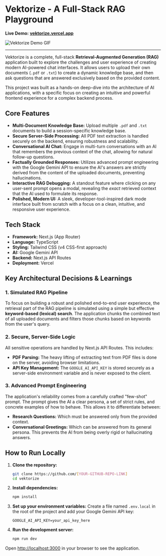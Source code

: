 # Vektorize - A Full-Stack RAG Playground

**Live Demo:** [**vektorize.vercel.app**](https://[YOUR-VERCEL-URL])

![Vektorize Demo GIF](https://raw.githubusercontent.com/[YOUR-GITHUB-REPO-LINK]/main/public/demo.gif)

---

Vektorize is a complete, full-stack **Retrieval-Augmented Generation (RAG)** application built to explore the challenges and user experience of creating modern AI-powered chat interfaces. It allows users to upload their own documents (`.pdf` or `.txt`) to create a dynamic knowledge base, and then ask questions that are answered exclusively based on the provided content.

This project was built as a hands-on deep-dive into the architecture of AI applications, with a specific focus on creating an intuitive and powerful frontend experience for a complex backend process.

## Core Features

*   **Multi-Document Knowledge Base:** Upload multiple `.pdf` and `.txt` documents to build a session-specific knowledge base.
*   **Secure Server-Side Processing:** All PDF text extraction is handled securely on the backend, ensuring robustness and scalability.
*   **Conversational AI Chat:** Engage in multi-turn conversations with an AI that remembers the previous context of the chat, allowing for natural follow-up questions.
*   **Factually Grounded Responses:** Utilizes advanced prompt engineering with the Google Gemini API to ensure the AI's answers are strictly derived from the content of the uploaded documents, preventing hallucinations.
*   **Interactive RAG Debugging:** A standout feature where clicking on any user-sent prompt opens a modal, revealing the *exact* retrieved context that the AI used to formulate its response.
*   **Polished, Modern UI:** A sleek, developer-tool-inspired dark mode interface built from scratch with a focus on a clean, intuitive, and responsive user experience.

## Tech Stack

*   **Framework:** Next.js (App Router)
*   **Language:** TypeScript
*   **Styling:** Tailwind CSS (v4 CSS-first approach)
*   **AI:** Google Gemini API
*   **Backend:** Next.js API Routes
*   **Deployment:** Vercel

## Key Architectural Decisions & Learnings

### 1. Simulated RAG Pipeline

To focus on building a robust and polished end-to-end user experience, the retrieval part of the RAG pipeline is simulated using a simple but effective **keyword-based (lexical) search**. The application chunks the combined text of all uploaded documents and filters those chunks based on keywords from the user's query.

### 2. Secure, Server-Side Logic

All sensitive operations are handled by Next.js API Routes. This includes:
*   **PDF Parsing:** The heavy lifting of extracting text from PDF files is done on the server, avoiding browser limitations.
*   **API Key Management:** The `GOOGLE_AI_API_KEY` is stored securely as a server-side environment variable and is never exposed to the client.

### 3. Advanced Prompt Engineering

The application's reliability comes from a carefully crafted "few-shot" prompt. The prompt gives the AI a clear persona, a set of strict rules, and concrete examples of how to behave. This allows it to differentiate between:
*   **Research Questions:** Which must be answered only from the provided context.
*   **Conversational Greetings:** Which can be answered from its general persona.
This prevents the AI from being overly rigid or hallucinating answers.

## How to Run Locally

1.  **Clone the repository:**
    ```bash
    git clone https://github.com/[YOUR-GITHUB-REPO-LINK]
    cd vektorize
    ```

2.  **Install dependencies:**
    ```bash
    npm install
    ```

3.  **Set up your environment variables:**
    Create a file named `.env.local` in the root of the project and add your Google Gemini API key:
    ```
    GOOGLE_AI_API_KEY=your_api_key_here
    ```

4.  **Run the development server:**
    ```bash
    npm run dev
    ```

Open [http://localhost:3000](http://localhost:3000) in your browser to see the application.
